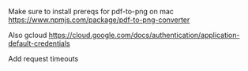 Make sure to install prereqs for pdf-to-png on mac
https://www.npmjs.com/package/pdf-to-png-converter

Also gcloud
https://cloud.google.com/docs/authentication/application-default-credentials

Add request timeouts

